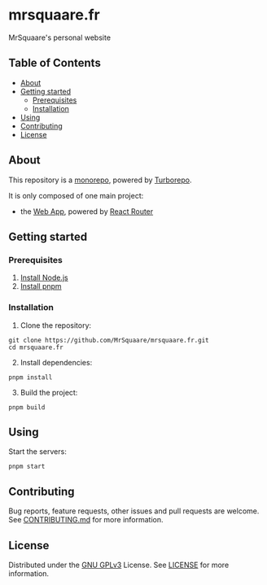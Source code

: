 # mrsquaare.fr

MrSquaare's personal website

## Table of Contents

- [About](#about)
- [Getting started](#getting-started)
  - [Prerequisites](#prerequisites)
  - [Installation](#installation)
- [Using](#using)
- [Contributing](#contributing)
- [License](#license)

## About

This repository is a [monorepo](https://en.wikipedia.org/wiki/Monorepo), powered by [Turborepo](https://turborepo.org/).

It is only composed of one main project:

- the [Web App](apps/web), powered by [React Router](https://reactrouter.com/)

## Getting started

### Prerequisites

1. [Install Node.js](https://nodejs.org/en/download/)
2. [Install pnpm](https://pnpm.io/installation)

### Installation

1. Clone the repository:

```shell script
git clone https://github.com/MrSquaare/mrsquaare.fr.git
cd mrsquaare.fr
```

2. Install dependencies:

```shell script
pnpm install
```

3. Build the project:

```shell script
pnpm build
```

## Using

Start the servers:

```shell script
pnpm start
```

## Contributing

Bug reports, feature requests, other issues and pull requests are welcome.
See [CONTRIBUTING.md](CONTRIBUTING.md) for more information.

## License

Distributed under the [GNU GPLv3](https://choosealicense.com/licenses/gpl-3.0/) License.
See [LICENSE](LICENSE) for more information.
